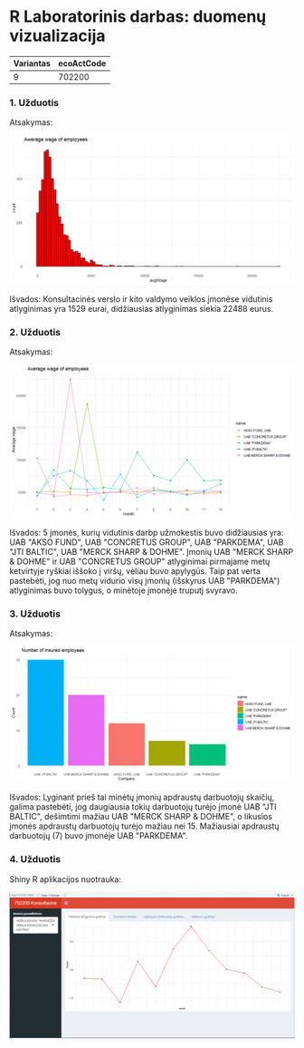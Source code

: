 # R Laboratorinis darbas: duomenų vizualizacija

| Variantas | ecoActCode |
|------------- | ------------- |
|9   | 702200 |

### 1. Užduotis

Atsakymas:

![histograma](img/1uzd.png)

Išvados: Konsultacinės verslo ir kito valdymo veiklos įmonėse vidutinis atlyginimas yra 1529 eurai, didžiausias atlyginimas siekia 22488 eurus.


### 2. Užduotis

Atsakymas:

![atlyginimai](img/2uzd.png)

Išvados: 5 įmonės, kurių vidutinis darbp užmokestis buvo didžiausias yra: UAB "AKSO FUND", UAB "CONCRETUS GROUP", 
UAB "PARKDEMA", UAB "JTI BALTIC", UAB "MERCK SHARP & DOHME". Įmonių UAB "MERCK SHARP & DOHME" ir UAB "CONCRETUS GROUP"
atlyginimai pirmajame metų ketvirtyje ryškiai iššoko į viršų, vėliau buvo apylygūs. Taip pat verta pastebėti, jog 
nuo metų vidurio visų įmonių (išskyrus UAB "PARKDEMA") atlyginimas buvo tolygus, o minėtoje įmonėje truputį svyravo.


### 3. Užduotis

Atsakymas:

![apdraustieji](img/3uzd.png)

Išvados: Lyginant prieš tai minėtų įmonių apdraustų darbuotojų skaičių, galima pastebėti, jog daugiausia tokių 
darbuotojų turėjo įmonė UAB "JTI BALTIC", dešimtimi mažiau UAB "MERCK SHARP & DOHME", o likusios įmonės apdraustų 
darbuotojų turėjo mažiau nei 15. Mažiausiai apdraustų darbuotojų (7) buvo įmonėje UAB "PARKDEMA".


### 4. Užduotis

Shiny R aplikacijos nuotrauka:

![shiny app1](img/shinyapp.png) 
